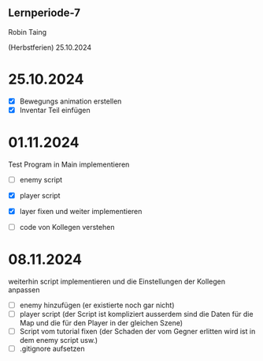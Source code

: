 ## Lernperiode-7

Robin Taing

(Herbstferien) 25.10.2024


# 25.10.2024
- [X] Bewegungs animation erstellen
- [X] Inventar Teil einfügen

# 01.11.2024
Test Program in Main implementieren
- [ ] enemy script
- [x] player script
- [x] layer fixen und weiter implementieren
- [ ] code von Kollegen verstehen



# 08.11.2024
weiterhin script implementieren und die Einstellungen der Kollegen anpassen
- [ ] enemy hinzufügen (er existierte noch gar nicht)
- [ ] player script (der Script ist kompliziert ausserdem sind die Daten für die Map und die für den Player in der gleichen Szene)
- [ ] Script vom tutorial fixen (der Schaden der vom Gegner erlitten wird ist in dem enemy script usw.)
- [ ] .gitignore aufsetzen
